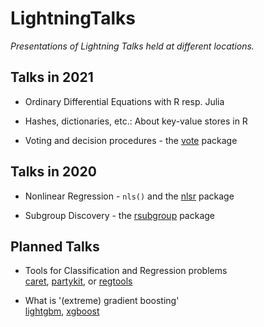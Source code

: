 # LightningTalks

*Presentations of Lightning Talks held at different locations.*

## Talks in 2021

* Ordinary Differential Equations with R resp. Julia

* Hashes, dictionaries, etc.: About key-value stores in R

* Voting and decision procedures - the [vote](https://cran.r-project.org/web/packages/vote/index.html) package

## Talks in 2020

* Nonlinear Regression - `nls()` and the 
  [nlsr](https://cran.r-project.org/web/packages/nlsr/index.html) package

* Subgroup Discovery - 
  the [rsubgroup](https://cran.r-project.org/web/packages/rsubgroup/index.html) package

## Planned Talks

* Tools for Classification and Regression problems  
  [caret](http://topepo.github.io/caret/), 
  [partykit](https://cran.r-project.org/web/packages/partykit/index.html), or
  [regtools](https://cran.r-project.org/web/packages/regtools/vignettes/regtools.html)
   
* What is '(extreme) gradient boosting'  
  [lightgbm](https://github.com/Microsoft/LightGBM), 
  [xgboost](https://cran.r-project.org/web/packages/xgboost/index.html)
